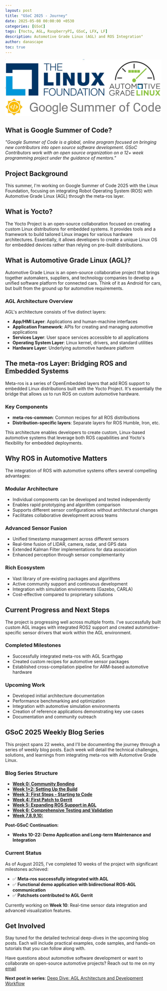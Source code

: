 ```yaml
---
layout: post
title: "GSoC 2025 - Journey"
date: 2025-05-08 00:00:00 +0530
categories: [GSoC]
tags: [Yocto, AGL, RaspberryPI, GSoC, LFX, LF]
description: Automotive Grade Linux (AGL) and ROS Integration"
author: danascape
toc: true
---
```


![](/assets/images/posts/GSoC/GSoC-LF-title.jpg)

## What is Google Summer of Code?
*"Google Summer of Code is a global, online program focused on bringing new contributors into open source software development. GSoC Contributors work with an open source organization on a 12+ week programming project under the guidance of mentors."*

## Project Background

This summer, I'm working on Google Summer of Code 2025 with the Linux Foundation, focusing on integrating Robot Operating System (ROS) with Automotive Grade Linux (AGL) through the meta-ros layer.

## What is Yocto?
The Yocto Project is an open-source collaboration focused on creating custom Linux distributions for embedded systems. It provides tools and a framework to build tailored Linux images for various hardware architectures. Essentially, it allows developers to create a unique Linux OS for embedded devices rather than relying on pre-built distributions.

## What is Automotive Grade Linux (AGL)?
Automotive Grade Linux is an open-source collaborative project that brings together automakers, suppliers, and technology companies to develop a unified software platform for connected cars. Think of it as Android for cars, but built from the ground up for automotive requirements.

### AGL Architecture Overview
AGL's architecture consists of five distinct layers:

* **App/HMI Layer**: Applications and human-machine interfaces
* **Application Framework**: APIs for creating and managing automotive applications
* **Services Layer**: User space services accessible to all applications
* **Operating System Layer**: Linux kernel, drivers, and standard utilities
* **Hardware Layer**: Underlying automotive hardware platform

## The meta-ros Layer: Bridging ROS and Embedded Systems
Meta-ros is a series of OpenEmbedded layers that add ROS support to embedded Linux distributions built with the Yocto Project. It's essentially the bridge that allows us to run ROS on custom automotive hardware.

### Key Components
* **meta-ros-common**: Common recipes for all ROS distributions
* **Distribution-specific layers**: Separate layers for ROS Humble, Iron, etc.

This architecture enables developers to create custom, Linux-based automotive systems that leverage both ROS capabilities and Yocto's flexibility for embedded deployments.

## Why ROS in Automotive Matters
The integration of ROS with automotive systems offers several compelling advantages:

### Modular Architecture
* Individual components can be developed and tested independently
* Enables rapid prototyping and algorithm comparison
* Supports different sensor configurations without architectural changes
* Facilitates collaborative development across teams

### Advanced Sensor Fusion
* Unified timestamp management across different sensors
* Real-time fusion of LIDAR, camera, radar, and GPS data
* Extended Kalman Filter implementations for data association
* Enhanced perception through sensor complementarity

### Rich Ecosystem
* Vast library of pre-existing packages and algorithms
* Active community support and continuous development
* Integration with simulation environments (Gazebo, CARLA)
* Cost-effective compared to proprietary solutions

## Current Progress and Next Steps
The project is progressing well across multiple fronts. I've successfully built custom AGL images with integrated ROS2 support and created automotive-specific sensor drivers that work within the AGL environment.

### Completed Milestones
* Successfully integrated meta-ros with AGL Scarthgap
* Created custom recipes for automotive sensor packages
* Established cross-compilation pipeline for ARM-based automotive hardware

### Upcoming Work
* Developed initial architecture documentation
* Performance benchmarking and optimization
* Integration with automotive simulation environments
* Creation of reference applications demonstrating key use cases
* Documentation and community outreach


## GSoC 2025 Weekly Blog Series
This project spans 22 weeks, and I'll be documenting the journey through a series of weekly blog posts. Each week will detail the technical challenges, solutions, and learnings from integrating meta-ros with Automotive Grade Linux.

### Blog Series Structure
- **[Week 0: Community Bonding][week-0]**
- **[Week 1+2: Setting Up the Build][week-1-2]**
- **[Week 3: First Steps - Starting to Code][week-3]**
- **[Week 4: First Patch to Gerrit][week-4]**
- **[Week 5: Expanding ROS Support in AGL][week-5]**
- **[Week 6: Comprehensive Testing and Validation][week-6]**
- **[Week 7,8,9,10:][week-7-8-9-10]**

**Post-GSoC Continuation:**
- **Weeks 10-22: Demo Application and Long-term Maintenance and Integration**

### Current Status
As of August 2025, I've completed 10 weeks of the project with significant milestones achieved:

- ✅ **Meta-ros successfully integrated with AGL**
- ✅ **Functional demo application with bidirectional ROS-AGL communication**
- ✅ **Patchsets contributed to AGL Gerrit**

Currently working on **Week 10**: Real-time sensor data integration and advanced visualization features.

## Get Involved
Stay tuned for the detailed technical deep-dives in the upcoming blog posts. Each will include practical examples, code samples, and hands-on tutorials that you can follow along with.

Have questions about automotive software development or want to collaborate on open-source automotive projects? Reach out to me on my [email][email]

**Next post in series**: [Deep Dive: AGL Architecture and Development Workflow][next-post]

[email]: mailto:saalim.priv@gmail.com
[next-post]: #

[week-0]: /posts/GSoC-2025-week0-community-bonding/
[week-1-2]: /posts/GSoC-2025-week1-2/
[week-3]: /posts/GSoC-2025-week3/
[week-4]: /posts/GSoC-2025-week4/
[week-5]: /posts/GSoC-2025-week5/
[week-6]: /posts/GSoC-2025-week6/
[week-7-8-9-10]: /posts/GSoC-2025-week7-8-9-10/